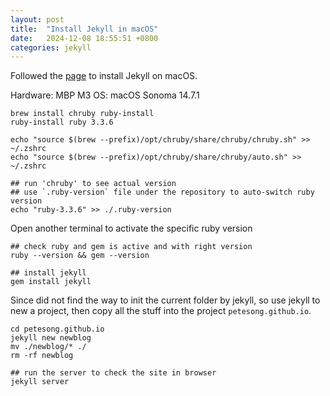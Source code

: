 ```yaml
---
layout: post
title:  "Install Jekyll in macOS"
date:   2024-12-08 18:55:51 +0800
categories: jekyll
---
```

Followed the [page](https://jekyllrb.com/docs/installation/macos/) to install Jekyll on macOS.

Hardware: MBP M3
OS: macOS Sonoma 14.7.1

```shell
brew install chruby ruby-install
ruby-install ruby 3.3.6

echo "source $(brew --prefix)/opt/chruby/share/chruby/chruby.sh" >> ~/.zshrc
echo "source $(brew --prefix)/opt/chruby/share/chruby/auto.sh" >> ~/.zshrc

## run 'chruby' to see actual version
## use `.ruby-version` file under the repository to auto-switch ruby version
echo "ruby-3.3.6" >> ./.ruby-version
```

Open another terminal to activate the specific ruby version

```shell
## check ruby and gem is active and with right version
ruby --version && gem --version

## install jekyll
gem install jekyll
```

Since did not find the way to init the current folder by jekyll,
so use jekyll to new a project, then copy all the stuff into the project `petesong.github.io`.

```shell
cd petesong.github.io
jekyll new newblog
mv ./newblog/* ./
rm -rf newblog

## run the server to check the site in browser
jekyll server
```
